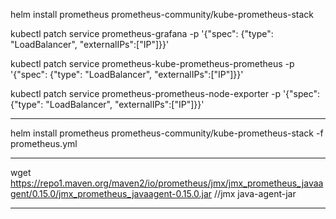  helm install prometheus prometheus-community/kube-prometheus-stack

 kubectl patch service prometheus-grafana -p '{"spec": {"type": "LoadBalancer", "externalIPs":["IP"]}}'

  kubectl patch service prometheus-kube-prometheus-prometheus -p '{"spec": {"type": "LoadBalancer", "externalIPs":["IP"]}}'

  kubectl patch service prometheus-prometheus-node-exporter -p '{"spec": {"type": "LoadBalancer", "externalIPs":["IP"]}}'

  --------------------------------------------------------------------------------------------------------------------------

   helm install prometheus prometheus-community/kube-prometheus-stack -f prometheus.yml

----------------------------------------------------------------------------------------------------------------------------

wget https://repo1.maven.org/maven2/io/prometheus/jmx/jmx_prometheus_javaagent/0.15.0/jmx_prometheus_javaagent-0.15.0.jar  //jmx java-agent-jar

----------------------------------------------------------------------------------------------------------------------------
